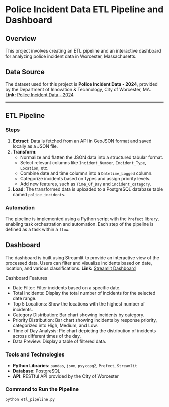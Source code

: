 # Police Incident Data ETL Pipeline and Dashboard

## Overview
This project involves creating an ETL pipeline and an interactive dashboard for analyzing police incident data in Worcester, Massachusetts. 

## Data Source
The dataset used for this project is **Police Incident Data - 2024**, provided by the Department of Innovation & Technology, City of Worcester, MA.  
**Link:** [Police Incident Data - 2024](https://opendata.worcesterma.gov/datasets/worcesterma::police-incident-data-2024/about)

---

## ETL Pipeline

### Steps
1. **Extract**: Data is fetched from an API in GeoJSON format and saved locally as a JSON file.  
2. **Transform**: 
   - Normalize and flatten the JSON data into a structured tabular format.  
   - Select relevant columns like `Incident_Number`, `Incident_Type`, `Location`, etc.  
   - Combine date and time columns into a `Datetime_Logged` column.  
   - Categorize incidents based on types and assign priority levels.  
   - Add new features, such as `Time_Of_Day` and `incident_category`.
3. **Load**: The transformed data is uploaded to a PostgreSQL database table named `police_incidents`.

### Automation
The pipeline is implemented using a Python script with the `Prefect` library, enabling task orchestration and automation. Each step of the pipeline is defined as a task within a `flow`.

## Dashboard
The dashboard is built using Streamlit to provide an interactive view of the processed data. Users can filter and visualize incidents based on date, location, and various classifications.
**Link:** [Streamlit Dashboard](https://eiig26-prefect-etl-workflow-app-3o6t54.streamlit.app/)

Dashboard Features
- Date Filter: Filter incidents based on a specific date.
- Total Incidents: Display the total number of incidents for the selected date range.
- Top 5 Locations: Show the locations with the highest number of incidents.
- Category Distribution: Bar chart showing incidents by category.
- Priority Distribution: Bar chart showing incidents by response priority, categorized into High, Medium, and Low.
- Time of Day Analysis: Pie chart depicting the distribution of incidents across different times of the day.
- Data Preview: Display a table of filtered data.

### Tools and Technologies
- **Python Libraries**: `pandas`, `json`, `psycopg2`, `Prefect`, `Streamlit`
- **Database**: PostgreSQL  
- **API**: RESTful API provided by the City of Worcester  

### Command to Run the Pipeline
```bash
python etl_pipeline.py
